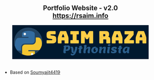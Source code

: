 <h2 align="center">
  Portfolio Website - v2.0<br/>
  <a href="https://rsaim.info" target="_blank">https://rsaim.info
</h2>
<div align="center">
  <img alt="Demo" src="./src/Assets/saim_raza_logo2.png" />
</div>
</a>
<br/>

- Based on [Soumyajit4419](https://github.com/soumyajit4419/Portfolio)